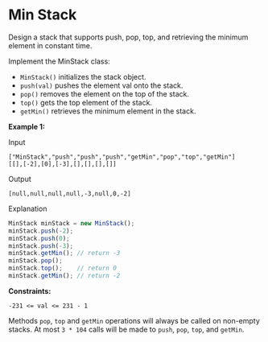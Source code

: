 # Min Stack

Design a stack that supports push, pop, top, and retrieving the minimum element in constant time.

Implement the MinStack class:

- `MinStack()` initializes the stack object.
- `push(val)` pushes the element val onto the stack.
- `pop()` removes the element on the top of the stack.
- `top()` gets the top element of the stack.
- `getMin()` retrieves the minimum element in the stack.
 
**Example 1:**

Input

```
["MinStack","push","push","push","getMin","pop","top","getMin"]
[[],[-2],[0],[-3],[],[],[],[]]
```

Output

```
[null,null,null,null,-3,null,0,-2]
```

Explanation

```ts
MinStack minStack = new MinStack();
minStack.push(-2);
minStack.push(0);
minStack.push(-3);
minStack.getMin(); // return -3
minStack.pop();
minStack.top();    // return 0
minStack.getMin(); // return -2
```
 
**Constraints:**

```
-231 <= val <= 231 - 1
```

Methods `pop`, `top` and `getMin` operations will always be called on non-empty stacks.
At most `3 * 104` calls will be made to `push`, `pop`, `top`, and `getMin`.
